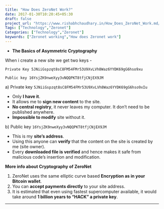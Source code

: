 ```yaml
---
title: "How Does ZeroNet Work?"
date: 2017-01-30T10:20:45+05:30
draft: false
project_url: "https://www.rishabhchaudhary.in/How_Does_ZeroNet_Work.md/"
Tags: ["Technology","Zeronet"]
Categories: ["Technology","Zeronet"]
keywords: ["Zeronet working","How does Zeronet work"]
---
```



* **The Basics of Asymmetric Cryptography**

When i create a new site we get two keys -

	Private Key 5JNiiGspzqt8sC8FM54FMr53U9XvLVh8Waz6YYDK69gG6hso9xu

    Public key 16YsjZK9nweXyy3vNQQPKT8tfjCNjEX9JM


a) Private key <code>5JNiiGspzqt8sC8FM54FMr53U9XvLVh8Waz6YYDK69gG6hso9xIu</code>

* Only **I have it**.
* It allows me to **sign new content** to the site.
* **No central registry**, it never leaves my computer. It don’t need to be published anywhere.
* **Impossible to modify** site without it.


b) Public key <code>16YsjZK9nweXyy3vNQQPKT8tfjCNjEX9JM</code>

* This is my **site’s address**.
* Using this anyone can **verify** that the content on the site is created by me (site owner).
* Every **downloaded file is verified** and hence makes it safe from malicious code’s insertion and modification.


**More info about Cryptography of ZeroNet**

1. ZeroNet uses the same elliptic curve based **Encryption as in your Bitcoin wallet**.
2. You can **accept payments directly** to your site address.
3. It is estimated that even using fastest supercomputer available, it would take around **1 billion years to “HACK” a private key**.

___________________________________________